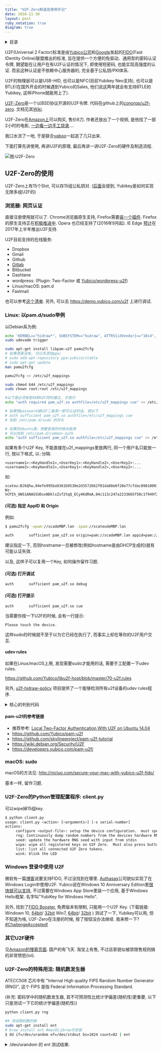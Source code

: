 ```yaml
---
title: "U2F-Zero制造及使用手记"
date: 2016-11-30
layout: post
ruby_notation: true
diagram: true
---
```


<details markdown="1"><summary>目录</summary>
* TOC
{:toc}
</details>

U2F(Universal 2 Factor)标准是由[Yubico公司](https://www.yubico.com/)和[Google](https://www.baidu.com/s?wd=谷歌)发起的[FIDO](https://fidoalliance.org/)(Fast IDentity Online)联盟推出的标准, 旨在提供一个方便的免驱动、通用型的密码认证令牌, 期望能在让用户在有U2F认证的情况下, 即使用短密码, 也能实现高强度的认证. 
而且这种认证是不依赖中心服务器的, 完全基于公私钥/PKI体系. 

U2F的物理层可以是USB-HID, 也可以是NFC(目前Yubikey Neo支持), 也可以是BTLE(在国外开会的时候遇到Yubico的Sales, 他们说这两年就会有支持BTLE的Yubikey, 这样iPhone就能用上了). 

[U2F-Zero](https://u2fzero.com/)是一个以BSD协议开源的U2F令牌. 代码在github上的[conorpp/u2f-zero](https://github.com/conorpp/u2f-zero). 文档见其[Wiki](https://github.com/conorpp/u2f-zero/wiki). 

U2F-Zero在[Amazon上](https://www.amazon.com/U2F-Zero/dp/B01L9DUPK6)可以购买, 售价8刀. 作者还放出了一个视频, 是他找了一部2小时的电影, [一边看一边手工烧录](https://conorpp.com/2016/09/23/designing-and-producing-2fa-tokens-to-sell-on-amazon/)....

我口水流了一地, 于是联合[yaboo](https://leoyaboo.github.io/)一起造了几只出来. 

下面打算先讲使用, 再讲U2F的原理, 最后再讲一讲U2F-Zero的硬件及制造流程. 

![图:U2F-Zero](https://camo.githubusercontent.com/8f7abb7f684061138bd2a0aefa631a6fddad0d35/68747470733a2f2f692e696d6775722e636f6d2f4865725a6857512e6a7067)

## U2F-Zero的使用

U2F-Zero上有15个Slot, 可以存15组公私钥对. ([后面](#yubikey-u2f-u2f-zero15)会提到, Yubikey是如何实现无限多组U2F的)

### 浏览器: 网页认证

直接注册使用就可以了. Chrome浏览器原生支持, Firefox需要[装一个插件](https://addons.mozilla.org/en-US/firefox/addon/u2f-support-add-on/). Firefox的原生支持正在[积极推进中](https://bugzilla.mozilla.org/show_bug.cgi?id=1065729). Opera 也已经支持了(2016年9月起). IE Edge [预计](https://www.yubico.com/2016/07/over-a-dozen-services-supporting-fido-u2f/)在2017年上半年推出U2F支持.

U2F目前支持的在线服务:

 - Dropbox
 - Gmail
 - Github
 - [Gitlab](https://www.yubico.com/why-yubico/for-businesses/developer-platforms/gitlab/)
 - Bitbucket
 - Dashlane
 - wordpress: (Plugin: Two-Factor 或 [Yubico/wordpress-u2f](https://github.com/Yubico/wordpress-u2f))
 - Linux/macOS: pam.d
 - Fastmail

也可以参考[这个清单](http://www.dongleauth.info/). 另外, 可以去 <https://demo.yubico.com/u2f> 上进行调试. 

### Linux: 以pam.d/sudo举例

以Debian系为例:

```bash
echo 'KERNEL=="hidraw*", SUBSYSTEM=="hidraw", ATTRS{idVendor}=="10c4", ATTRS{idProduct}=="8acf", TAG+="uaccess"' >> /etc/udev/rules.d/70-u2f.rules
sudo udevadm trigger

sudo apt-get install libpam-u2f pamu2fcfg
# 如果源里没有, 可以先添加ppa:
# sudo add-apt-repository ppa:yubico/stable
# sudo apt-get update
man pamu2fcfg

pamu2fcfg >> /etc/u2f_mappings

sudo chmod 644 /etc/u2f_mappings
sudo chown root:root /etc/u2f_mappings

#以下是必须有密码和U2F同时通过, 才放行
echo "auth required pam_u2f.so authfile=/etc/u2f_mappings cue" >> /etc/pam.d/sudo 

# 如果想password或U2F二者其一即可认证的话, 把以下
# auth sufficient pam_u2f.so authfile=/etc/u2f_mappings cue
# 加到 /etc/pam.d/sudo 的开头

# 如果在Ubuntu里，想要登录的时候也能用
# 可以加到 /etc/pam.d/common-auth
echo "auth sufficient pam_u2f.so authfile=/etc/u2f_mappings cue" >> /etc/pam.d/common-auth
```

如果有多个U2F Key, 不能直接在u2f_mappings里放两行, 同一个用户名只能放一行, 按以下格式, 以`:`分隔:

```
<username1>:<KeyHandle1>,<UserKey1>:<KeyHandle2>,<UserKey2>:...
<username2>:<KeyHandle1>,<UserKey1>:<KeyHandle2>,<UserKey2>:...
```

如:

```
scateu:BJkQhw,04efe995ba9361b9530e2d3572662f01da08e6f28e77cfdac8981000128c0597ee5d706b7eaee9ea3a79f572654c482daa0ef9193407a3a2b379e284c08bb95a59:axh4xfEr6o_i6z8BAXcW24Q_2AWGgfx2HiW7FURLV-Wz-hCPIh_UWS1ANASSUDsxNDklsZsf2tqQ_ECy4KdRmA,04c113c247a2233665f58c1f949f25c91f9408b7dc769e69c844e147fabc6cba73be629f2dc4a8c559aeab72ca24fcd5bce221b29ea5cd0a52131f2426625376d7
```

#### (可选) 指定 AppID 和 Origin

例如:

```bash
$ pamu2fcfg -opam://scadeMBP.lan -ipam://scateudeMBP.lan

auth       sufficient pam_u2f.so origin=pam://scadeMBP.lan appid=pam://scadeMBP.lan 
```

建议指定一下, 否则hostname一旦被修改(例如hostname是由DHCP生成的)就有可能认证失效. 

以及, 这样子可以复用一个Key, 如何操作留作习题. 

#### (可选) 打开调试

```
auth       sufficient pam_u2f.so debug
```

#### (可选) 打开提示

```
auth       sufficient pam_u2f.so cue
```

当需要你按一下U2F的时候, 会有一行提示:

```
Please touch the device.
```

这样sudo的时候就不至于以为它已经在执行了, 而事实上却在等你的U2F用户交互. 

#### udev rules

如果在Linux/macOS上用, 发现需要sudo才能用的话, 需要手工配置一下udev rules. 

<https://github.com/Yubico/libu2f-host/blob/master/70-u2f.rules>

另外, [u2f-hidraw-policy](https://github.com/amluto/u2f-hidraw-policy/blob/master/u2f_hidraw_id.c) 项目提供了一个能够检测所有u2f设备的udev rules程序. 

<details markdown="1"><summary> 核心的判别代码 </summary>

```c
/*
 * Detect U2F tokens.  See:
 * https://fidoalliance.org/specs/fido-u2f-HID-protocol-v1.0-rd-20141008.pdf
 * http://www.usb.org/developers/hidpage/HUTRR48.pdf
 */

if (type == HID_RPTDESC_TYPE_LOCAL &&
    tag == HID_RPTDESC_LOCAL_ITEM_USAGE) {
	if (usage_page == 0xf1d0 && value == 0x1)
		is_u2f_token = 1;
}
```

</details>

#### pam-u2f的参考链接

 - 推荐参考: [Local Two-Factor Authentication With U2F on Ubuntu 14.04](http://seabre.github.io/blog/2015/10/17/local-two-factor-authentication-with-u2f-on-ubuntu-14-dot-04/)
 - <https://github.com/Yubico/pam-u2f>
 - <https://github.com/skylineproject/pam-u2f-tutorial>
 - <https://wiki.debian.org/Security/U2F>
 - <https://developers.yubico.com/pam-u2f/>

### macOS: sudo

macOS的方法见: <http://nicluo.com/secure-your-mac-with-yubico-u2f-fido/>

基本一样, 留作习题. 

### U2F-Zero的Python管理配置程序: client.py

可以wipe掉15组key. 

```bash
$ python client.py 
usage: client.py <action> [<arguments>] [-s serial-number]
actions:
     configure <output-file>: setup the device configuration.  must specify pubkey output.
     rng: Continuously dump random numbers from the devices hardware RNG.
     seed: update the hardware RNG seed with input from stdin
     wipe: wipe all registered keys on U2F Zero.  Must also press button 5 times.  Not reversible.
     list: list all connected U2F Zero tokens.
     wink: blink the LED
```

### Windows 登录中使用 U2F

微软有一篇[博客](https://blogs.windows.com/business/2015/02/13/microsoft-announces-fido-support-coming-to-windows-10/#S7B8gOOB2Y2xyQc6.97)说要支持FIDO, 不过没找到在哪里. 
[Authasas](https://www.authasas.com/products/diversity-of-supported-authentication-types-and-devices/fido-u2f-authentication/)公司貌似实现了在Windows Login中使用U2F. 
Yubico说在Windows 10 Anniversary Edition里[很快就可以支持](https://www.yubico.com/2016/09/yubikey-works-windows-hello/), 不过需要在Windows App Store里装一个应用, 基于Windows Hello框架. 名字叫"YubiKey for Windows Hello". 

另外, 找到了[FIDO Booster](http://www.vancosys.com/fidobooster/), 免费版本有限制, 只能用一个U2F Key. 
(下载链接: Windown 10, 
<a href="http://www.vancosys.com/Resources/Setup_FIDOboosterUno(64)_Win10.exe">64bit</a>/
<a href="http://www.vancosys.com/Resources/Setup_FIDOboosterUno_Win10(32).exe">32bit</a> Win7,
<a href="http://www.vancosys.com/Resources/Setup_FIDOboosterUno(64).exe">64bit</a>/
<a href="http://www.vancosys.com/Resources/Setup_FIDOboosterUno(32).exe">32bit</a>
)
测试了一下, Yubikey可以用, 但不知道为啥, U2F-Zero在注册的时候, 按了按钮没办法继续. 我来修一下? [#ChallengeAccepted!](https://github.com/conorpp/u2f-zero/issues/40)


### 其它U2F硬件

见[Amazon的搜索页面](https://www.amazon.com/s/?field-keywords=%22FIDO%20U2F%20Security%20Key%22). 国产的有飞天. 淘宝上有售, 不过店家貌似被禁限售规则搞的非常愤怒(lol). 

### U2F-Zero的特殊用法: 随机数发生器

ATECC508 芯片中有 "Internal High quality FIPS Random Number Generator (RNG)", 这个 FIPS 是指 Federal Information Processing Standard. 

(补充: 密码学中的随机数发生器, 其不可预测性比统计学偏差(随机性)更重要, 以下只是测试一下它的统计学偏差(随机性))

```bash
python client.py rng

## 测试随机数的熵
sudo apt-get install ent
# brew install ent #macOS上brew可安装
$ dd if=/dev/urandom of=/dev/stdout bs=1024 count=82 | ent
```

<details markdown="1"><summary> /dev/urandom 的 ent 测试结果: </summary>
```
Entropy = 7.997559 bits per byte.

Optimum compression would reduce the size
of this 83968 byte file by 0 percent.

Chi square distribution for 83968 samples is 285.90, and randomly
would exceed this value 8.92 percent of the times.

Arithmetic mean value of data bytes is 127.5114 (127.5 = random).
Monte Carlo value for Pi is 3.166499929 (error 0.79 percent).
Serial correlation coefficient is 0.002367 (totally uncorrelated = 0.0).
```
</details>

<details markdown="1"><summary> U2F-Zero 的 ent 测试结果: </summary>
```
Entropy = 7.997905 bits per byte.

Optimum compression would reduce the size
of this 84109 byte file by 0 percent.

Chi square distribution for 84109 samples is 245.11, and randomly
would exceed this value 66.06 percent of the times.

Arithmetic mean value of data bytes is 127.4697 (127.5 = random).
Monte Carlo value for Pi is 3.120844628 (error 0.66 percent).
Serial correlation coefficient is -0.004439 (totally uncorrelated = 0.0).
```
</details>

<details markdown="1"><summary> 对照组 /dev/zero 的 ent 测试结果: </summary>
```
scateu@scadeMBP:~$ dd if=/dev/zero of=/dev/stdout bs=1024 count=3000 | ent
Entropy = 0.000000 bits per byte.

Optimum compression would reduce the size
of this 3072000 byte file by 100 percent.

Chi square distribution for 3072000 samples is 783360000.00, and randomly
would exceed this value less than 0.01 percent of the times.

Arithmetic mean value of data bytes is 0.0000 (127.5 = random).
Monte Carlo value for Pi is 4.000000000 (error 27.32 percent).
Serial correlation coefficient is undefined (all values equal!).
```
</details>

请教了一下[统计学<del>家</del>者](https://www.facebook.com/zhangyi.jamie), 她说:

> 读了一下chisquare那部分, 那个percentage像是p value一样. 
> 按照这个标准第二个generator更random. 
> 虽然都基本通过了假设检验的标准. 
> percentage越接近50越random. 

ent程序的[文档](http://www.fourmilab.ch/random/)上说:

> If the percentage is greater than 99% or less than 1%, the sequence is almost certainly not random. If the percentage is between 99% and 95% or between 1% and 5%, the sequence is suspect. Percentages between 90% and 95% and 5% and 10% indicate the sequence is "almost suspect". Note that our JPEG file, while very dense in information, is far from random as revealed by the chi-square test. 


### TODO: 给 U2F-Zero 提供改进

#### 清理某个 Keyhandle

TODO

#### 像Yubikey那样, 支持无限多个绑定

TODO

## U2F 原理

### 概述

Host 方面主要的代码在 `u2f-zero/tools/u2f_zero_client/client.py` 这里. 

`tests/`目录里有测试用例, 可供参考. 

以下摘自[U2F Overview](https://fidoalliance.org/specs/u2f-specs-master/fido-u2f-overview.html):

> The U2F device and protocol need to guarantee user privacy and security. At the core of the protocol, the U2F device has a capability (ideally, embodied in a secure element) which mints an origin-specific public/private key pair. The U2F device gives the public key and a Key Handle to the origin online service or website during the user registration step.   
> Later, when the user performs an authentication, the origin online service or website sends the Key Handle back to the U2F device via the browser. The U2F device uses the Key Handle to identify the user's private key, and creates a signature which is sent back to the origin to verify the presence of the U2F device. Thus, the Key Handle is simply an identifier of a particular key on the U2F device.   
> The key pair created by the U2F device during registration is origin specific. During registration, the browser sends the U2F device a hash of the origin (combination of protocol, hostname and port). The U2F device returns a public key and a Key Handle.  Very importantly, the U2F device encodes the requesting origin into the Key Handle.  Later, when the user attempts to authenticate, the server sends the user's Key Handle back to the browser. The browser sends this Key Handle and the hash of the origin which is requesting the authentication. The U2F device ensures that it had issued this Key Handle to that particular origin hash before performing any signing operation. If there is a mismatch no signature is returned.   
> This origin check ensures that the public keys and Key Handles issued by a U2F device to a particular online service or website cannot be exercised by a different online service or website (i.e., a site with a different name on a valid SSL certificate).  This is a critical privacy property -- assuming the browser is working as it should, a site can verify identity strongly with a user's U2F device only with a key which has been issued to that particular site by that particular U2F device. If this origin check was not present, a public key and Key Handle issued by a U2F device could be used as a 'supercookie' which allows multiple colluding sites to strongly verify and correlate a particular user's identity.


```sequence
participant Device
participant Browser
participant Server
Browser->Server: username and password
Note over Server: verify password
Note over Server: generate challenge
Server->Browser:  challenge
Browser->Device: challenge
Note over Device: user touches button
Device-->Browser: response
Browser->Server: response
Note over Server: verify response
```


#### 数据格式

 - [出处](https://fidoalliance.org/specs/fido-u2f-v1.0-nfc-bt-amendment-20150514/fido-u2f-raw-message-formats.html)

In this current version of U2F, the framing is defined based on the ISO7816-4:2005 extended APDU format. 

#### 参考代码

 - [conorpp/u2f-zero](https://github.com/conorpp/u2f-zero)
 - [google/u2f-ref-code](https://github.com/google/u2f-ref-code/) 其中有 U2FTest/HIDTest 值得参考
 - [flynn/u2f](https://github.com/flynn/u2f)
 - [npmjs: u2f-client](https://www.npmjs.com/package/u2f-client)
 - [Yubico: Protocol Details of U2F](https://developers.yubico.com/U2F/Protocol_details/Specification.html)
 - [把Arduino做成U2F Key](http://hackaday.com/2015/11/09/turning-a-teensy-into-a-u2f-key/)
   - http://tinyhack.com/2015/11/08/teensy-lc-u2f-key/
   - 这个链接中对U2F协议的描述也比较好
   - https://github.com/yohanes/teensy-u2f

<details markdown="1"> <summary> 测试flynn/u2f(对Yubikey): </summary>
```
(sid)scateu@localhost:~/dev/go/u2f-go/u2ftoken/example$ sudo ./main
2016/10/30 21:36:54 manufacturer = "Yubico", product = "Yubico Yubikey NEO OTP+U2F+CCID", vid = 0x0116, pid = 0x1050
2016/10/30 21:36:55 version: U2F_V2
2016/10/30 21:36:55 registering, provide user presence
2016/10/30 21:37:07 registered: 0504[1518 fewer characters...]6dcf85
2016/10/30 21:37:07 key handle: 8479a4fc387a890acb796f0e80eb4fc1fea31ede4a39b7923e6d256edf9e9207edb280101fa4373728f10dd6d66cdc9959deda38faffc3f8156d26f9cea71a60
```
</details>

<details markdown="1"> <summary> google/u2f-ref-code 的测试(对Yubikey): </summary>
```
(sid)scateu@localhost:~/tmp/u2f-ref-code/u2f-tests/HID$ sudo ./HIDTest  /dev/hidraw1
PASS(test_Idle())
PASS(test_Init())
PASS(test_BasicInit())
PASS(test_Unknown(U2FHID_SYNC))
PASS(test_InitOnNonBroadcastEchoesCID())
PASS(test_InitUnderLock())
PASS(test_InitSelfAborts())
PASS(test_InitOther())
PASS(test_OptionalWink())
PASS(test_Lock())
PASS(test_Echo())
PASS(test_LongEcho())
PASS(test_Timeout())
PASS(test_WrongSeq())
PASS(test_NotCont())
PASS(test_NotFirst())
PASS(test_Limits())
PASS(test_Busy())
PASS(test_LeadingZero())
PASS(test_Idle(2.0))
PASS(test_NothingOnChannel0())
PASS(test_OnlyInitOnBroadcast())
PASS(test_Descriptor())

(sid)scateu@localhost:~/tmp/u2f-ref-code/u2f-tests/HID$ sudo ./U2FTest /dev/hidraw1
PASS(check_Compilation())
PASS(test_Version())
PASS(test_UnknownINS())
PASS(test_WrongLength_U2F_VERSION())
PASS(test_WrongLength_U2F_REGISTER())
PASS(test_BadCLA())
PASS(test_Enroll(0x6985))
Touch device and hit enter..
PASS(test_Enroll(0x9000))
PASS(test_Sign(0x6985))
PASS(test_Sign(0x6985, true))
PASS(test_Sign(0x6a80))
PASS(test_Sign(0x6a80))
Touch device and hit enter..
PASS(test_Sign(0x6985, true))
PASS(ctr1 = test_Sign(0x9000))
PASS(test_Sign(0x6985))
Touch device and hit enter..
PASS(ctr2 = test_Sign(0x9000))
```
</details>

### U2F-Zero Firmware 代码阅读


#### 开启调试输出

```c
firmware/inc/app.h
42://#define U2F_PRINT
```

#### 测试模式

需要定义或干宏如: `SHA_TEST` 等.  见`tests/test.c`

#### USB HID 指令集

<details markdown="1"><summary> 自定义的命令 custom.h: </summary>
```cpp
#define U2F_CUSTOM_GET_RNG		0x21
#define U2F_CUSTOM_SEED_RNG		0x22
#define U2F_CUSTOM_WIPE_KEYS		0x23
#define U2F_CUSTOM_WINK			0x24
```
</details>

<details markdown="1"><summary> SETUP时的标准指令: </summary> 
```cpp
#define U2F_CONFIG_GET_SERIAL_NUM			0x80
#define	U2F_CONFIG_IS_BUILD				0x81
#define U2F_CONFIG_IS_CONFIGURED			0x82
#define U2F_CONFIG_LOCK					0x83
#define U2F_CONFIG_GENKEY				0x84
```
</details>

U2F交互的指令处理大部分在 `u2f_hid.c: void u2f_hid_request(struct u2f_hid_msg* req)`里面. 

<details markdown="1"><summary>U2F Native Command:</summary> 
```cpp
// U2F native commands
#define U2F_REGISTER 						0x01
#define U2F_AUTHENTICATE 					0x02
#define U2F_VERSION 						0x03
#define U2F_VENDOR_FIRST 					0xc0
#define U2F_VENDOR_LAST 					0xff
```
</details>

所以总体的处理流程是 `u2f_hid --> u2f --> u2f_atecc`



#### 最大容量能存几个证书?

15个:

```cpp
inc/app.h:
#define U2F_ATTESTATION_KEY_SLOT        15
```

#### Yubikey U2F 为什么可以关联无穷多组? 而U2F-Zero只能存15组


> There is no practical limit to the U2F secured services the Security Key can be associated with. During the registration process, the key pairs are generated on the device (secure element) but the key pairs are not stored on the Security Key. Instead, the key pair (public key and encrypted private key) are stored by each relying party/service that initiated the registration. Therefore, this approach allows for an unlimited number of services to be associated with the Security Key.

 - <https://www.yubico.com/2014/11/yubicos-u2f-key-wrapping/>

U2F标准中是支持两种方式, 一种是把Key Pair存到Yubikey里, 但是这样的话有存储上限; 另一种是让网站那一侧存储生成的Public Key和被Yubikey加密过的Private Key, 认证的时候把这两个都发给Yubikey, 这样Yubikey就拿设备主密钥解密, 从而有了这个Private Key, 从而可以其实无限组U2F认证.  而这种方式虽然从机制是来说是安全的, 但是毕竟Private Key离开了设备, 并不令人开心. 于是Yubikey的实现方案是引入一个随机数Nonce, 网站那一侧存Nonce, 认证的时候把Nonce发到Yubikey上, 从而重生成出原来的Private Key. 

Yubikey的方式见下图:

![Yubico关于Yubikey U2F可无限注册的图示](https://www.yubico.com/wp-content/uploads/2014/11/key_wrapping.png)

*Note*: 在多数密码系统里, 可以根据Private Key生成Public Key:


> That depends on the crypto system.  
> In RSA, we have (citing Wikipedia):  
> The public key consists of the modulus n and the public (or encryption) exponent e. The private key consists of the modulus n and the private (or decryption) exponent d which must be kept secret.  
> Now if we have n and d (the private key), we are only missing e for the public key. But e is often fairly small (less than three digits), or even fixed (a common value is 65537). In these cases getting the public key is trivial.  
> For Elliptic Curve Diffie-Hellman, the private key is d, and the public key dG (with G also public), so it's trivial as well.  
> In most asymmetrical crypto system implementation, the only fact that is ensured is that you cannot find the private key from the public key. The other way round, finding the public key from the private key is trivial in most case.

(此部分也转载到了这个[中文wiki](https://github.com/The-Orizon/YubiKeyUserGroup/blob/master/2016-09-11-about-yubikey-4.md).)

另外,  在[Github](https://github.com/conorpp/u2f-zero/issues/38)上最近也有人在讨论这件事. 

### demo.yubico.com

(另一个DEMO: <https://akisec.com/demo/>)

<https://demo.yubico.com/u2f>

<details markdown="1"> <summary> 注册过程:  </summary> 
```
Login Data
username: scateu
password: scateu

Registration Data
origin: https://demo.yubico.com
version: U2F_V2
challenge: 9J4Y-5JFuGlWxA8Oz-ue_6i8160lhMMSCSn2Sst4ybM
appId: https://demo.yubico.com

Response Data
clientData: {"typ":"navigator.id.finishEnrollment","challenge":"9J4Y-5JFuGlWxA8Oz-ue_6i8160lhMMSCSn2Sst4ybM","origin":"https://demo.yubico.com","cid_pubkey":"unused"}
registrationData: 0504[1519 fewer characters...]33d

Attestation Certificate
Certificate:
    Data:
        Version: 3 (0x2)
        Serial Number: 174263295 (0xa630bff)
    Signature Algorithm: sha256WithRSAEncryption
        Issuer: CN=Yubico U2F Root CA Serial 457200631
        Validity
            Not Before: Aug  1 00:00:00 2014 GMT
            Not After : Sep  4 00:00:00 2050 GMT
        Subject: CN=Yubico U2F EE Serial 174263295
        Subject Public Key Info:
            Public Key Algorithm: id-ecPublicKey
                Public-Key: (256 bit)
                pub: 
                    04:a4:23:64:5d:ba:8b:23:ed:6c:d9:e5:e4:8b:93:
		    [3 fewer lines..]
                    00:d4:26:d0:9f
                ASN1 OID: prime256v1
        X509v3 extensions:
            1.3.6.1.4.1.41482.2: 
                1.3.6.1.4.1.41482.1.2
    Signature Algorithm: sha256WithRSAEncryption
         65:39:b0:32:a1:cf:c4:48:d2:07:ae:14:9b:0a:b6:b4:60:ca:
	 [13 lines removed....]
         65:51:61:b4
-----BEGIN CERTIFICATE-----
MIICLjCCARigAwIBAgIECmML/zALBgkqhkiG9w0BAQswLjEsMCoGA1UEAxMjWXVi
[10 lines removed...]
F3MgmDRkJ++/a2pV0wAYfPC3tC57BtBdH/UXEB8xZVFhtA==
-----END CERTIFICATE-----

```
</details>

<details markdown="1"> <summary> 验证过程: </summary> 
```
Login Data
username: scateu
password: scateu

Challenge Data
version: U2F_V2
challenge: CbxdAfbOc_S09coJQCs7JOvx9TYHAFSfPlyWLHUZddI
keyHandle: c_NlkEhsJMDN7r_yVXrYAXSS-ZSrAAeep2QJirChH49Frp41_4j9Q_VvKlGS2pOgSBdlGGVjOb8x6NT7n1w4yQ

Response Data
clientData: {"typ":"navigator.id.getAssertion","challenge":"CbxdAfbOc_S09coJQCs7JOvx9TYHAFSfPlyWLHUZddI","origin":"https://demo.yubico.com","cid_pubkey":"unused"}
signatureData: AQAAAAwwRgIhAOEUulp7hYWZuxWfCHEgDPdr4WRwRI7a1j2eKyA8xbyXAiEA-xXrglVrMro7bFr7dAg-MoXi2PSfjhufhD9nJWHdDcw

Authentication Parameters
touch: true
counter: 12
```
</details>


### 文献参考

 - [FIDO的所有Specs列表](http://fidoalliance.org/specs/)
 - [FIDO联盟关于U2F原理的Overview](https://fidoalliance.org/specs/fido-u2f-overview-ps-20150514.pdf)
 - [FIDO联盟关于U2F HID接口的Overview](https://fidoalliance.org/specs/fido-u2f-HID-protocol-v1.0-rd-20141008.pdf)
 - [Yubico: U2F协议的描述](https://developers.yubico.com/U2F/Protocol_details/)
   - [Yubico: U2F Technical Overview](https://developers.yubico.com/U2F/Protocol_details/Overview.html)
 - [FIDO联盟: U2F spec](https://fidoalliance.org/specs/fido-u2f-v1.0-nfc-bt-amendment-20150514/fido-u2f-raw-message-formats.html)
 - [Github: Virtual U2F 项目](https://github.com/mplatt/virtual-u2f)
 - [Yubico: Google 使用了两年FIDO U2F Security Keys之后的体验报告](https://www.yubico.com/2016/02/use-of-fido-u2f-security-keys-focus-of-2-year-google-study/)


## U2F-Zero硬件分析及制造流程

```flowchart
a=>operation: Atmel
ATECC508A 
密码学芯片:>http://www.atmel.com/Images/Atmel-8923S-CryptoAuth-ATECC508A-Datasheet-Summary.pdf
b=>operation: Silabs 
EFM8UB11F16G 
单片机 :>https://www.silabs.com/Support%20Documents/TechnicalDocs/EFM8UB1_DataSheet.pdf
c=>inputoutput: USB
d=>operation: 主机

a(right)->b(right)->c(right)->d
```

### Datasheet

 - <https://www.silabs.com/Support%20Documents/TechnicalDocs/EFM8UB1_DataSheet.pdf>
   - [Debugger使用说明](https://www.silabs.com/Support%20Documents/TechnicalDocs/8-bit-USB-Debug-Adapter.pdf)
   - [Debugger页面](https://www.silabs.com/products/mcu/Pages/USBDebug.aspx)
 - [ATECC508A Datasheet Summary](http://www.atmel.com/Images/Atmel-8923S-CryptoAuth-ATECC508A-Datasheet-Summary.pdf)
   - [All Documents](http://www.atmel.com/devices/ATECC508A.aspx?tab=documents)
   - [Application Note: CryptoAuthentication Personalization Guide](http://www.atmel.com/Images/Atmel-8845-CryptoAuth-ATSHA204A-ATECC508A-Personalization-Guide-ApplicationNote.pdf)
   - [Application Note: Public Key Validation](http://www.atmel.com/Images/Atmel-8932-CryptoAuth-ATECC508A-Public-Key-Validation_ApplicationNote.pdf)
   - Reference the respective ATECC508A full datasheet **(available under NDA)**

<details markdown="1"><summary> 密码学芯片 Atmel ATECC508 的特性列表: </summary>

 - Cryptographic Co-processor with Secure Hardware-based Key Storage
 - Performs High-Speed Public Key (PKI) Algorithms
   - ECDSA: FIPS186-3 Elliptic Curve Digital Signature Algorithm
   - ECDH: FIPS SP800-56A Elliptic Curve Diffie-Hellman Algorithm
 - NIST Standard P256 Elliptic Curve Support
 - SHA-256 Hash Algorithm with HMAC Option
 - Host and Client Operations
 - 256-bit Key Length
 - Storage for up to 16 Keys
 - Two high-endurance monotonic counters
 - Guaranteed Unique 72-bit Serial Number
 - Internal High-quality FIPS Random Number Generator (RNG)
 - 10Kb EEPROM Memory for Keys, Certificates, and Data
 - Storage for up to 16 Keys
 - Multiple Options for Consumption Logging and One Time Write Information
 - Intrusion Latch for External Tamper Switch or Power-on Chip Enablement. Multiple I/O Options:
   - High-speed Single Pin Interface, with One GPIO Pin
   - 1MHz Standard I2C Interface
 - 2.0V to 5.5V Supply Voltage Range
 - 1.8V to 5.5V IO levels
 - `< 150nA` Sleep Current
 - 8-pad UDFN, 8-lead SOIC, and 3-lead CONTACT Packages

</details>

### USB 烧写流程

详细流程见其[Wiki:Building a U2F Token](https://github.com/conorpp/u2f-zero/wiki/Building-a-U2F-Token)

1. 使用[Simplicity Studio(一定要v3)](https://www.silabs.com/products/mcu/Pages/simplicity-studio-version3.aspx)和编程器, 刷入一个初始固件`SETUP.hex`, 供后面配置证书使用. 
  - 编程器刷写时, 要把U2F-Zero插到电脑上供电
  - (这个固件也可以自行编译, 编译的时候要开启`ATECC_SETUP_DEVICE`宏, 才能生成这一种固件)
2. (只做一遍就行) `ca/genca.sh` 生成 CA 证书
3. (每一个Key都要做一遍)  `./setup_device.sh gencert/ca/key.pem`
  - 功能为: "lock ATECC508 configuration, pull public key, and create attestation certificate"
4. 上一步中, `../firmware/src/cert.c`已经被重写, 于是打开IDE, 重新编译固件, 再次烧入Key. 

**MAYBE** 使用Arduino做为编程器: <https://github.com/x893/C2.Flash>

### Attestation Cert

[Attestation]{认证,鉴证,证实}
证书是用于验证USB Key的合法性.
[W3C:FIDO 2.0:Key Attestation Format](https://www.w3.org/Submission/2015/SUBM-fido-key-attestation-20151120/) 中有表述. 

有趣的是, U2F-Zero 的 `inc/u2f.h` 里有这样一个定义:

```c
// Key id/handle for the private key for attestation
#define U2F_ATTESTATION_HANDLE              ((uint8_t *)"\x00\x00\x00\x00")
```
另外, 在 Registration 过程中, 需要用 Attestation Key 对 req 进行签署. (用的是ECDSA算法)
而在 Authentication 过程中, 调用的是 req 里传入的 Key Handle 对应的 Key 来签署了. (用的也是ECDSA算法)

对于U2F-Zero来说, EEPROM上可以存16组key. 其中第16组是Attestation Key. 用于验证设备本身. 这个Key Pair会在密码学芯片上产生, 导出Public Key, 然后被根证书签一下, 然后写到单片机固件中, 烧回单片机上. 

#### 分析: u2f-zero/tools/setup_device.sh 中的证书生成过程

**为了看的明白, 我把`setup_device.sh`脱一下水**

由于`setup_device.sh`里面被作者加入了一些适用于批量烧写及SN号写入的脚本, 看起来很混乱. 把这些逻辑去除, 发现这个设置脚本就做了几件事:

```bash
echo "configuring..."
client.py configure pubkey.hex >/dev/null
echo "generate attestation certificate..."
gencert.sh gencert/ca/key.pem "$(cat pubkey.hex)" attest.der > ../firmware/src/cert.c
echo "Open Simplicity Studio and rebuild final program."
echo "Then you can erase and reprogram U2F Token."
```

- 与设备交互, 生成 `pubkey.hex` 文件(猜测应该是在设备上生成了私钥)
- 调用 `gencert.sh` 生成 `attest.der` 
  - `hex2pubkey`
      - 把`pubkey.hex`恢复成pem格式`pubkey.pem`(是一个prime256v1 ECC public key)
      - hex的格式是, 前64字节是坐标`x`, 后64字节是坐标`y`. 
  - `signcert`
      - 用CA的私钥`gencert/ca/key.pem`签了一下上述公钥`pubkey.pem`, 导出为证书`attest.der`文件. 
      - `signcert.c`里面默认使用了`CN=u2fzero.com`等证书Subject信息. 按wiki的说法是, 如果有需要的话, 可以改这个. 
  - 调用`cbytes.py`, 处理了一下中间生成的`attest.der`(转成ASCII, 打印到标准输出), 管道写入 `../firmware/src/cert.c`

*NOTE*: `src/cert.c`在`u2f_register()`中被`u2f_get_attestation_cert`调用, 通过USB返回给Host. 

*NOTE*: `../firmware/src/descriptors.c`里有定义U2F-Zero的SN. 



#### U2F-Zero预置的Attestation Cert

位于`firmware/src/cert.c`里面:

```
Signature Algorithm: ecdsa-with-SHA256
Issuer: C=VA, O=ConorCo LLC, CN=u2fzero.com
```

<details markdown="1"><summary> firmware/src/cert.c 预置证书的详细内容 </summary>
```bash
$ man x509 #可以参考Man Page
$ openssl x509 -in b.pem -text
Certificate:
    Data:
        Version: 1 (0x0)
        Serial Number: 1 (0x1)
        Signature Algorithm: ecdsa-with-SHA256
        Issuer: C=VA, O=ConorCo LLC, CN=u2fzero.com
        Validity
            Not Before: Jul 26 04:53:09 2016 GMT
            Not After : Jul 25 04:53:09 2022 GMT
        Subject: C=VA, O=ConorCo LLC, CN=u2fzero.com
        Subject Public Key Info:
            Public Key Algorithm: id-ecPublicKey
            EC Public Key:
                pub:
                    04:7e:b9:41:e6:14:25:3d:85:b2:45:3f:dc:df:6d:
                    0f:02:52:d5:da:fb:5a:fe:db:a8:f2:01:e0:03:c9:
                    e5:2b:1d:bf:64:03:34:33:e6:e0:c1:a1:21:53:6d:
                    a5:7c:c5:82:b5:d1:53:54:fb:99:bb:27:ec:18:78:
                    48:23:34:09:5b
                ASN1 OID: prime256v1
    Signature Algorithm: ecdsa-with-SHA256
        30:46:02:21:00:b9:01:10:f1:18:b4:f0:bd:35:3b:6a:60:55:
        8d:e8:3a:88:70:8a:3c:03:2b:14:56:58:fe:11:29:7d:3a:05:
        ce:02:21:00:f4:d8:89:1a:fc:36:5a:d7:f2:e9:8d:5a:b3:4b:
        ae:a2:a1:48:80:db:37:14:c3:b7:56:bb:2b:12:69:f2:07:cd
-----BEGIN CERTIFICATE-----
MIIBWzCCAQACAQEwCgYIKoZIzj0EAwIwOTELMAkGA1UEBhMCVkExFDASBgNVBAoM
C0Nvbm9yQ28gTExDMRQwEgYDVQQDDAt1MmZ6ZXJvLmNvbTAeFw0xNjA3MjYwNDUz
MDlaFw0yMjA3MjUwNDUzMDlaMDkxCzAJBgNVBAYTAlZBMRQwEgYDVQQKDAtDb25v
ckNvIExMQzEUMBIGA1UEAwwLdTJmemVyby5jb20wWTATBgcqhkjOPQIBBggqhkjO
PQMBBwNCAAR+uUHmFCU9hbJFP9zfbQ8CUtXa+1r+26jyAeADyeUrHb9kAzQz5uDB
oSFTbaV8xYK10VNU+5m7J+wYeEgjNAlbMAoGCCqGSM49BAMCA0kAMEYCIQC5ARDx
GLTwvTU7amBVjeg6iHCKPAMrFFZY/hEpfToFzgIhAPTYiRr8NlrX8umNWrNLrqKh
SIDbNxTDt1a7KxJp8gfN
-----END CERTIFICATE-----
```
</details>

#### TODO client.py configure 过程

本节参考[Application Note: Personalization Guide](http://www.atmel.com/Images/Atmel-8845-CryptoAuth-ATSHA204A-ATECC508A-Personalization-Guide-ApplicationNote.pdf). 

 - 一共有16个Slot
 - ATECC508A的I2C地址是`0xC0`
 -

按照`u2f-zero/tools/u2f_zero_client/client.py`中的`do_configure`

```
config: (共113 bytes)

0000: 0123 6d10 0000 5000 d72c a571 eec0 8500  .#m...P..,.q....
0010: c000 5500 83a0 83a0 83a0 83a0 83a0 83a0  ..U.............
0020: 83a0 83a0 83a0 83a0 83a0 83a0 83a0 83a0  ................
0030: 83a0 83a0 ffff ffff 0000 0000 ffff ffff  ................
0040: 0000 0000 ffff ffff ffff ffff ffff ffff  ................
0050: ffff ffff 0000 5555 ffff 0000 0000 0000  ......UU........
0060: 1300 1300 1300 1300 1300 1300 1300 1300  ................
0070: 1300 1300 1300 1300 1300 1300 1300 3300  ..............3.
0080: 0a                                       .
```

## 习题: 使用python hid控制一下U2F-Zero

Wink一下: (以下摘自`client.py`, 并不是U2F的通用协议)

```python
import hid
h = hid.device()
h.open(0x10c4, 0x8acf, None)
h.write([0,0xff,0xff,0xff,0xff, 0x24, 0, 0])
```


## See Also

 - [我: 一点微小的密码学知识](/2016/11/25/crypto-note.html)
 - [赵一开: YubiKey入手和介绍](https://blog.blahgeek.com/yubikey-intro/)
 - [赵一开: Yubikey使用一年总结](https://blog.blahgeek.com/yubikey-review/)
 - [大鹰: YubiKey 4 简介与配置](https://bigeagle.me/2016/02/yubikey-4/)
 - [大鹰: GPG 与 SSH Agent 转发](https://bigeagle.me/2016/07/GPG-and-SSH-agent-forwarding/)
 - [喵王: PAM 配置简介](https://innull.com/pam-configuration-how-to/)
 - [HN上的讨论](https://news.ycombinator.com/item?id=11950664)
